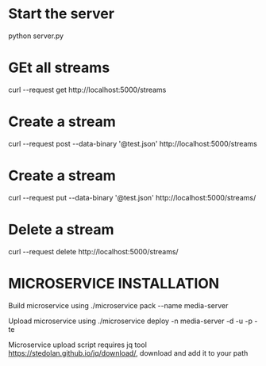 
Start the server
================
python server.py


GEt all streams
===============

curl --request get http://localhost:5000/streams

Create a stream
================
curl --request post --data-binary '@test.json' http://localhost:5000/streams

Create a stream
================
curl --request put --data-binary '@test.json' http://localhost:5000/streams/<id>

Delete a stream
===============
curl --request delete http://localhost:5000/streams/<id>


MICROSERVICE INSTALLATION
=

Build microservice using ./microservice pack --name media-server

Upload microservice using ./microservice deploy -n media-server -d <tenant url> -u <username> -p <password> -te <tenant id>

Microservice upload script requires jq tool https://stedolan.github.io/jq/download/, download and add it to your path
